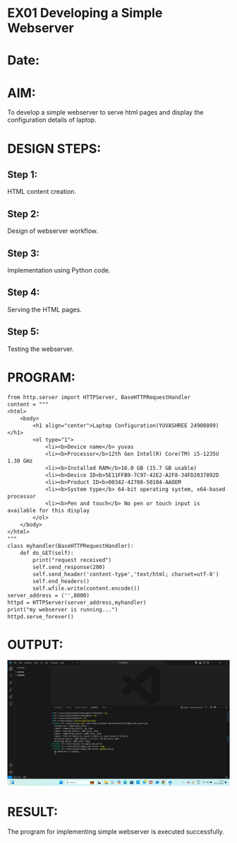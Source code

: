 # EX01 Developing a Simple Webserver

# Date:
# AIM:
To develop a simple webserver to serve html pages and display the configuration details of laptop.

# DESIGN STEPS:
## Step 1:
HTML content creation.

## Step 2:
Design of webserver workflow.

## Step 3:
Implementation using Python code.

## Step 4:
Serving the HTML pages.

## Step 5:
Testing the webserver.

# PROGRAM:
```
from http.server import HTTPServer, BaseHTTPRequestHandler
content = """
<html>
    <body>
        <h1 align="center">Laptop Configuration(YUVASHREE 24900809)</h1>
        <ol type="1">
            <li><b>Device name</b> yuvas
            <li><b>Processor</b>12th Gen Intel(R) Core(TM) i5-1235U 1.30 GHz
            <li><b>Installed RAM</b>16.0 GB (15.7 GB usable)
            <li><b>Device ID<b>5E11FFB9-7C97-42E2-A2F8-34FD2037892D
            <li><b>Product ID<b>00342-42708-50104-AAOEM
            <li><b>System type</b> 64-bit operating system, x64-based processor
            <li><b>Pen and touch</b> No pen or touch input is available for this display
        </ol>
    </body>
</html>
"""
class myhandler(BaseHTTPRequestHandler):
    def do_GET(self):
        print("request received")
        self.send_response(200)
        self.send_header('content-type','text/html; charset=utf-8')
        self.end_headers()
        self.wfile.write(content.encode())
server_address = ('',8000)
httpd = HTTPServer(server_address,myhandler)
print("my webserver is running...")
httpd.serve_forever()
```
# OUTPUT:
![alt text](<Screenshot (17).png>)
# RESULT:
The program for implementing simple webserver is executed successfully.
